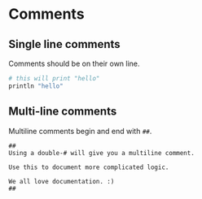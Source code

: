 # Comments

## Single line comments

Comments should be on their own line.

```ruby
# this will print "hello"
println "hello"
```

## Multi-line comments

Multiline comments begin and end with `##`.

```
##
Using a double-# will give you a multiline comment.

Use this to document more complicated logic.

We all love documentation. :)
##
```